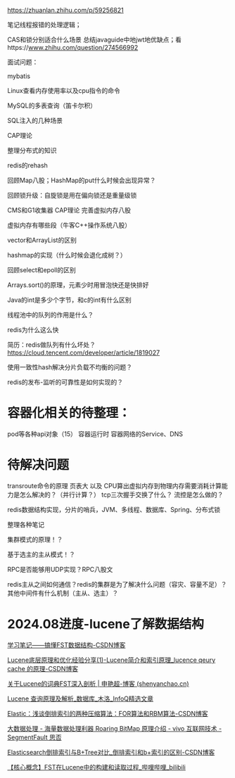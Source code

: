 https://zhuanlan.zhihu.com/p/59256821

笔记线程报错的处理逻辑；

CAS和锁分别适合什么场景
总结javaguide中地jwt地优缺点；看https://www.zhihu.com/question/274566992



面试问题：

mybatis

Linux查看内存使用率以及cpu指令的命令

MySQL的多表查询（笛卡尔积）

SQL注入的几种场景

CAP理论



整理分布式的知识

redis的rehash

回顾Map八股；HashMap的put什么时候会出现异常？

回顾锁升级：自旋锁是用在偏向锁还是重量级锁



CMS和G1收集器
CAP理论
完善虚拟内存八股



虚拟内存有哪些段（牛客C++操作系统八股）

vector和ArrayList的区别

hashmap的实现（什么时候会退化成树？）

回顾select和epoll的区别

Arrays.sort()的原理，元素少时用冒泡快还是快排好

Java的int是多少个字节，和c的int有什么区别





线程池中的队列的作用是什么？

redis为什么这么快

简历：redis做队列有什么坏处？https://cloud.tencent.com/developer/article/1819027

使用一致性hash解决分片负载不均衡的问题？

redis的发布-监听的可靠性是如何实现的？



# 容器化相关的待整理：
pod等各种api对象（15）
容器运行时
容器网络的Service、DNS


# 待解决问题
transroute命令的原理
页表大  以及  CPU算出虚拟内存到物理内存需要消耗计算能力是怎么解决的？（并行计算？）
tcp三次握手交换了什么？
流控是怎么做的？

redis数据结构实现，分片的哨兵，JVM、多线程、数据库、Spring、分布式锁





整理各种笔记



集群模式的原理！？

基于选主的主从模式！？

RPC是否能够用UDP实现？RPC八股文

redis主从之间如何通信？redis的集群是为了解决什么问题（容灾、容量不足）？其他中间件有什么机制（主从、选主）？





# 2024.08进度-lucene了解数据结构

[学习笔记——搞懂FST数据结构-CSDN博客](https://blog.csdn.net/Onthr/article/details/125360041)

[Lucene底层原理和优化经验分享(1)-Lucene简介和索引原理_lucence qeury cache 的原理-CSDN博客](https://blog.csdn.net/njpjsoftdev/article/details/54015485?spm=1001.2014.3001.5506)

[关于Lucene的词典FST深入剖析 | 申艳超-博客 (shenyanchao.cn)](https://www.shenyanchao.cn/blog/2018/12/04/lucene-fst/)

[Lucene 查询原理及解析_数据库_木洛_InfoQ精选文章](https://www.infoq.cn/article/ejeg02vroegvalw4j_ll)

[Elastic：浅谈倒排索引的两种压缩算法：FOR算法和RBM算法-CSDN博客](https://blog.csdn.net/qq_24950043/article/details/121348252)

[大数据处理 - 海量数据处理利器 Roaring BitMap 原理介绍 - vivo 互联网技术 - SegmentFault 思否](https://segmentfault.com/a/1190000044977484)

[Elasticsearch倒排索引与B+Tree对比_倒排索引和b+索引的区别-CSDN博客](https://blog.csdn.net/truelove12358/article/details/105577414?spm=1001.2014.3001.5506)

[【核心概念】FST在Lucene中的构建和读取过程_哔哩哔哩_bilibili](https://www.bilibili.com/video/BV16s4y1972h/?p=14&vd_source=1b91b79f0baed8d6d86cf937fd4db924)


